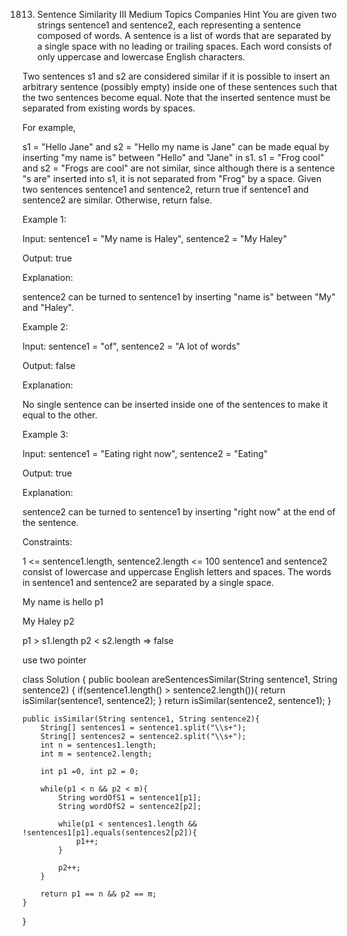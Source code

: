 1813. Sentence Similarity III
Medium
Topics
Companies
Hint
You are given two strings sentence1 and sentence2, each representing a sentence composed of words. A sentence is a list of words that are separated by a single space with no leading or trailing spaces. Each word consists of only uppercase and lowercase English characters.

Two sentences s1 and s2 are considered similar if it is possible to insert an arbitrary sentence (possibly empty) inside one of these sentences such that the two sentences become equal. Note that the inserted sentence must be separated from existing words by spaces.

For example,

s1 = "Hello Jane" and s2 = "Hello my name is Jane" can be made equal by inserting "my name is" between "Hello" and "Jane" in s1.
s1 = "Frog cool" and s2 = "Frogs are cool" are not similar, since although there is a sentence "s are" inserted into s1, it is not separated from "Frog" by a space.
Given two sentences sentence1 and sentence2, return true if sentence1 and sentence2 are similar. Otherwise, return false.

 

Example 1:

Input: sentence1 = "My name is Haley", sentence2 = "My Haley"

Output: true

Explanation:

sentence2 can be turned to sentence1 by inserting "name is" between "My" and "Haley".

Example 2:

Input: sentence1 = "of", sentence2 = "A lot of words"

Output: false

Explanation:

No single sentence can be inserted inside one of the sentences to make it equal to the other.

Example 3:

Input: sentence1 = "Eating right now", sentence2 = "Eating"

Output: true

Explanation:

sentence2 can be turned to sentence1 by inserting "right now" at the end of the sentence.

 

Constraints:

1 <= sentence1.length, sentence2.length <= 100
sentence1 and sentence2 consist of lowercase and uppercase English letters and spaces.
The words in sentence1 and sentence2 are separated by a single space.



My name is hello
               p1

My Haley
    p2


p1 > s1.length 
p2 < s2.length 
=> false

use two pointer 



class Solution {
    public boolean areSentencesSimilar(String sentence1, String sentence2) {
        if(sentence1.length() > sentence2.length()){
            return isSimilar(sentence1, sentence2);
        }
        return isSimilar(sentence2, sentence1);
    }

    public isSimilar(String sentence1, String sentence2){
        String[] sentences1 = sentence1.split("\\s+");
        String[] sentences2 = sentence2.split("\\s+");
        int n = sentences1.length;
        int m = sentence2.length;

        int p1 =0, int p2 = 0;

        while(p1 < n && p2 < m){
            String wordOfS1 = sentence1[p1];
            String wordOfS2 = sentence2[p2];

            while(p1 < sentences1.length && !sentences1[p1].equals(sentences2[p2]){
                p1++;
            }

            p2++;
        }

        return p1 == n && p2 == m;
    }
}
                     


